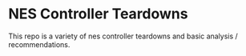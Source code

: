 NES Controller Teardowns
===
This repo is a variety of nes controller teardowns and basic analysis / recommendations.